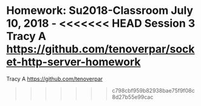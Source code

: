Homework: Su2018-Classroom
July 10, 2018 -
<<<<<<< HEAD
Session 3
Tracy A https://github.com/tenoverpar/socket-http-server-homework
=======
Tracy A https://github.com/tenoverpar
>>>>>>> c798cbf959b82938bae75f9f08c8d27b55e99cac
